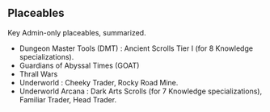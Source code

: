 

## Placeables

Key Admin-only placeables, summarized.

- Dungeon Master Tools (DMT) : Ancient Scrolls Tier I (for 8 Knowledge specializations).
- Guardians of Abyssal Times (GOAT)
- Thrall Wars
- Underworld : Cheeky Trader, Rocky Road Mine.
- Underworld Arcana : Dark Arts Scrolls (for 7 Knowledge specializations), Familiar Trader, Head Trader.
